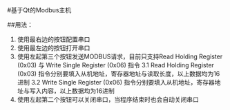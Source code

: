 #基于Qt的Modbus主机

##用法：
1. 使用最右边的按钮配置串口
2. 使用最左边的按钮打开串口
3. 使用左起第三个按钮发送MODBUS请求，目前只支持Read Holding Register (0x03) 与 Write Single Register (0x06) 指令
        3.1 Read Holding Register (0x03) 指令分别要填入从机地址，寄存器地址与读取长度，以上数据均为16进制
        3.2 Write Single Register (0x06) 指令分别要填入从机地址，寄存器地址与写入内容，以上数据均为16进制
4. 使用左起第二个按钮可以关闭串口，当程序结束时也会自动关闭串口

